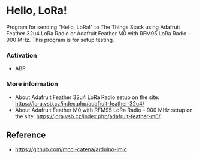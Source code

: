 # Hello, LoRa!

Program for sending "Hello, LoRa!" to The Things Stack using Adafruit Feather 32u4 LoRa Radio or Adafruit Feather M0 with RFM95 LoRa Radio – 900 MHz. This program is for setup testing.

### Activation
- ABP

### More information
- About Adafruit Feather 32u4 LoRa Radio setup on the site: https://lora.vsb.cz/index.php/adafruit-feather-32u4/
- About Adafruit Feather M0 with RFM95 LoRa Radio – 900 MHz setup on the site: https://lora.vsb.cz/index.php/adafruit-feather-m0/

## Reference
- https://github.com/mcci-catena/arduino-lmic
